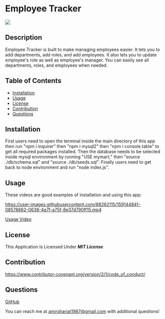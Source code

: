 # Employee Tracker

![](https://img.shields.io/badge/License-MIT%20License-blue)

## Description

Employee Tracker is built to make managing employees easier. It lets you to add departments, add roles, and add employees. It also lets you to update employee's role as well as employee's manager. You can easily see all departments, roles, and employees when needed.

## Table of Contents

- [Installation](#installation)
- [Usage](#usage)
- [License](#license)
- [Contribution](#contribution)
- [Questions](#questions)

## Installation

First users need to open the terminal inside the main directory of this app then run "npm i inquirer" then "npm i mysql2" then "npm i console.table" to get all required packages installed. Then the database needs to be selected inside mysql environment by running "USE mymart;" then "source ./db/schema.sql" and "source ./db/seeds.sql". Finally users need to get back to node environment and run "node index.js".

## Usage

These videos are good examples of installation and using this app:

https://user-images.githubusercontent.com/88262115/159144841-08578662-0638-4a7f-a75f-8e37d790ff15.mp4

[Usage Video](https://watch.screencastify.com/v/AttVSYOePgrwerPlUY0F)

## License

This Application Is Licensed Under ***MIT License***

## Contribution

https://www.contributor-covenant.org/version/2/1/code_of_conduct/

## Questions
  
[GitHub](https://github.com/ashariat/)

You can reach me at amirshariat1987@gmail.com with additional questions!
